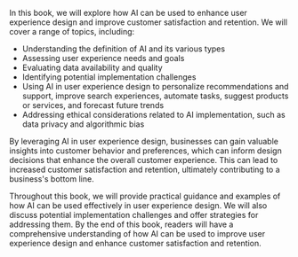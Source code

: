 

In this book, we will explore how AI can be used to enhance user experience design and improve customer satisfaction and retention. We will cover a range of topics, including:

* Understanding the definition of AI and its various types
* Assessing user experience needs and goals
* Evaluating data availability and quality
* Identifying potential implementation challenges
* Using AI in user experience design to personalize recommendations and support, improve search experiences, automate tasks, suggest products or services, and forecast future trends
* Addressing ethical considerations related to AI implementation, such as data privacy and algorithmic bias

By leveraging AI in user experience design, businesses can gain valuable insights into customer behavior and preferences, which can inform design decisions that enhance the overall customer experience. This can lead to increased customer satisfaction and retention, ultimately contributing to a business's bottom line.

Throughout this book, we will provide practical guidance and examples of how AI can be used effectively in user experience design. We will also discuss potential implementation challenges and offer strategies for addressing them. By the end of this book, readers will have a comprehensive understanding of how AI can be used to improve user experience design and enhance customer satisfaction and retention.
